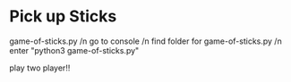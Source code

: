 # Pick up Sticks

game-of-sticks.py
/n go to console
/n find folder for game-of-sticks.py
/n enter "python3 game-of-sticks.py"

play two player!!
